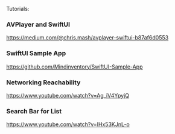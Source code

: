 Tutorials:

### AVPlayer and SwiftUI
https://medium.com/@chris.mash/avplayer-swiftui-b87af6d0553


### SwiftUI Sample App
https://github.com/Mindinventory/SwiftUI-Sample-App

### Networking Reachability
https://www.youtube.com/watch?v=Ag_iV4YpyjQ

### Search Bar for List
https://www.youtube.com/watch?v=IHx53KJnL-o


